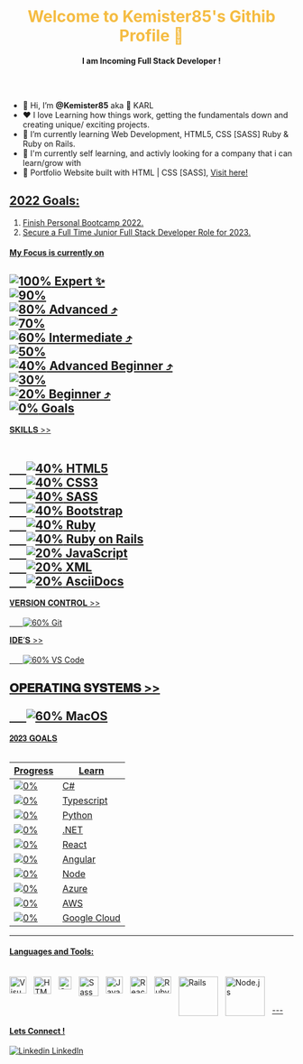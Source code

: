 <p align="center">
  <h1 align="center", style="color:#f5bc42">Welcome to Kemister85's Githib Profile 👋</h1>
</p>
<p align="center"> <strong>I am Incoming Full Stack Developer !</strong>
</p>
<br><br>
<ul>
  <li>👋 Hi, I’m <strong>@Kemister85</strong> aka 🦘 KARL</li>
  <li> ❤️ I love Learning how things work, getting the fundamentals down and creating unique/ exciting projects.</li>
  <li>🌱 I’m currently learning Web Development, HTML5, CSS [SASS] Ruby & Ruby on Rails.</li>
  <li>💼 I'm currently self learning, and activly looking for a company that i can learn/grow with</li>
  <li>🧐 Portfolio Website built with HTML | CSS [SASS], <a href="https://kks.netlify.app/" target="_blank">Visit here!</li>
</ul>

## 2022 Goals: 
1. Finish Personal Bootcamp 2022.
2. Secure a Full Time Junior Full Stack Developer Role for 2023.<br>

#### My Focus is currently on <br>

![100%](https://progress-bar.dev/100)	Expert ✨<br>
![90%](https://progress-bar.dev/90)	<br>
![80%](https://progress-bar.dev/80)	Advanced ⤴<br>
![70%](https://progress-bar.dev/70)	<br>
![60%](https://progress-bar.dev/60)	Intermediate ⤴<br>
![50%](https://progress-bar.dev/50)	<br>
![40%](https://progress-bar.dev/40)	Advanced Beginner ⤴<br>
![30%](https://progress-bar.dev/30)	<br>
![20%](https://progress-bar.dev/20)	Beginner ⤴<br>
![0%](https://progress-bar.dev/0)	Goals<br>
---

𝐒𝐊𝐈𝐋𝐋𝐒 >> <br><br>
	
&nbsp;&nbsp;&nbsp;&nbsp;&nbsp;&nbsp;![40%](https://progress-bar.dev/40)		HTML5<br>
&nbsp;&nbsp;&nbsp;&nbsp;&nbsp;&nbsp;![40%](https://progress-bar.dev/40)		CSS3<br>
&nbsp;&nbsp;&nbsp;&nbsp;&nbsp;&nbsp;![40%](https://progress-bar.dev/40)		SASS<br>
&nbsp;&nbsp;&nbsp;&nbsp;&nbsp;&nbsp;![40%](https://progress-bar.dev/40)		Bootstrap<br>
&nbsp;&nbsp;&nbsp;&nbsp;&nbsp;&nbsp;![40%](https://progress-bar.dev/40)		Ruby<br>
&nbsp;&nbsp;&nbsp;&nbsp;&nbsp;&nbsp;![40%](https://progress-bar.dev/40)		Ruby on Rails<br>
&nbsp;&nbsp;&nbsp;&nbsp;&nbsp;&nbsp;![20%](https://progress-bar.dev/20)		JavaScript<br>
&nbsp;&nbsp;&nbsp;&nbsp;&nbsp;&nbsp;![20%](https://progress-bar.dev/20)		XML<br>
&nbsp;&nbsp;&nbsp;&nbsp;&nbsp;&nbsp;![20%](https://progress-bar.dev/20)		AsciiDocs<br>
---

𝐕𝐄𝐑𝐒𝐈𝐎𝐍 𝐂𝐎𝐍𝐓𝐑𝐎𝐋 >> <br><br>
&nbsp;&nbsp;&nbsp;&nbsp;&nbsp;&nbsp;![60%](https://progress-bar.dev/60)		Git<br>

𝐈𝐃𝐄’𝐒 >> <br><br>
&nbsp;&nbsp;&nbsp;&nbsp;&nbsp;&nbsp;![60%](https://progress-bar.dev/60)		VS Code<br>

𝐎𝐏𝐄𝐑𝐀𝐓𝐈𝐍𝐆 𝐒𝐘𝐒𝐓𝐄𝐌𝐒 >> <br><br>
&nbsp;&nbsp;&nbsp;&nbsp;&nbsp;&nbsp;![60%](https://progress-bar.dev/60)		MacOS<br>
---

𝟐𝟎𝟐𝟑 𝐆𝐎𝐀𝐋𝐒 <br><br>

| Progress | Learn |
| --- | --- |
|![0%](https://progress-bar.dev/0)|			C#|			
|![0%](https://progress-bar.dev/0)|			Typescript|	
|![0%](https://progress-bar.dev/0)|			Python|	
|![0%](https://progress-bar.dev/0)|			.NET|
|![0%](https://progress-bar.dev/0)|			React|
|![0%](https://progress-bar.dev/0)|			Angular|
|![0%](https://progress-bar.dev/0)|			Node|
|![0%](https://progress-bar.dev/0)|			Azure| 
|![0%](https://progress-bar.dev/0)|			AWS|
|![0%](https://progress-bar.dev/0)|			Google Cloud|

---
#### Languages and Tools:<br><br>

<img align="left" alt="Visual Studio Code" width="30px" src="https://upload.wikimedia.org/wikipedia/commons/thumb/9/9a/Visual_Studio_Code_1.35_icon.svg/512px-Visual_Studio_Code_1.35_icon.svg.png?20210804221519" style="padding-right:10px;" />
<img align="left" alt="HTML5" width="31px" src="https://upload.wikimedia.org/wikipedia/commons/thumb/6/61/HTML5_logo_and_wordmark.svg/512px-HTML5_logo_and_wordmark.svg.png?20170517184425" style="padding-right:10px;" />
<img align="left" alt="CSS3" width="23px" src="https://upload.wikimedia.org/wikipedia/commons/thumb/d/d5/CSS3_logo_and_wordmark.svg/363px-CSS3_logo_and_wordmark.svg.png?20160530175649" style="padding-right:10px;" />
<img align="left" alt="Sass" width="35px" src="https://upload.wikimedia.org/wikipedia/commons/thumb/9/96/Sass_Logo_Color.svg/512px-Sass_Logo_Color.svg.png?20150315202757" style="padding-right:10px;" />
<img align="left" alt="JavaScript" width="30px" src="https://upload.wikimedia.org/wikipedia/commons/thumb/9/99/Unofficial_JavaScript_logo_2.svg/512px-Unofficial_JavaScript_logo_2.svg.png?20141107110902" style="padding-right:10px;" />
<img align="left" alt="React" width="30px" src="https://upload.wikimedia.org/wikipedia/commons/thumb/a/a7/React-icon.svg/512px-React-icon.svg.png?20220125121207" style="padding-right:10px;" />
<img align="left" alt="Ruby" width="30px" src="https://upload.wikimedia.org/wikipedia/commons/thumb/7/73/Ruby_logo.svg/198px-Ruby_logo.svg.png?20101129171534" style="padding-right:10px;" />
<img align="left" alt="Rails" width="70px" src="https://upload.wikimedia.org/wikipedia/commons/thumb/6/62/Ruby_On_Rails_Logo.svg/411px-Ruby_On_Rails_Logo.svg.png?20170116014735" style="padding-right:10px;" />
<img align="left" alt="Node.js" width="70px" src="https://upload.wikimedia.org/wikipedia/commons/thumb/d/d9/Node.js_logo.svg/590px-Node.js_logo.svg.png?20170401104355" style="padding-right:10px;" /><br><br><br>
---

#### Lets Connect ! <br> 
[![Linkedin](https://i.stack.imgur.com/gVE0j.png) LinkedIn](https://www.linkedin.com/in/karl-kemister-sheppard-09b34889/)
&nbsp;
